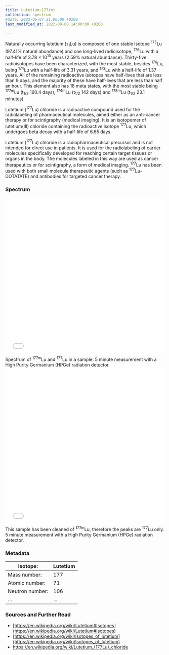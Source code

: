 ```yaml
---
title: Lutetium-177(m)
collection: spectrum
#date: 2022-06-07 21:00:00 +0200
last_modified_at: 2022-08-08 14:00:00 +0200

---
```


Naturally occurring lutetium (<sub>71</sub>Lu) is composed of one stable isotope <sup>175</sup>Lu (97.41% natural abundance) and one long-lived radioisotope, <sup>176</sup>Lu with a half-life of 3.78 × 10<sup>10</sup> years (2.59% natural abundance). Thirty-five radioisotopes have been characterized, with the most stable, besides <sup>176</sup>Lu, being <sup>174</sup>Lu with a half-life of 3.31 years, and <sup>173</sup>Lu with a half-life of 1.37 years. All of the remaining radioactive isotopes have half-lives that are less than 9 days, and the majority of these have half-lives that are less than half an hour. This element also has 18 meta states, with the most stable being <sup>177m</sup>Lu (t<sub>1/2</sub> 160.4 days), <sup>174m</sup>Lu (t<sub>1/2</sub> 142 days) and <sup>178m</sup>Lu (t<sub>1/2</sub> 23.1 minutes). 

Lutetium (<sup>177</sup>Lu) chloride is a radioactive compound used for the radiolabeling of pharmaceutical molecules, aimed either as an anti-cancer therapy or for scintigraphy (medical imaging). It is an isotopomer of lutetium(III) chloride containing the radioactive isotope <sup>177</sup>Lu, which undergoes beta decay with a half-life of 6.65 days.

Lutetium (<sup>177</sup>Lu) chloride is a radiopharmaceutical precursor and is not intended for direct use in patients. It is used for the radiolabeling of carrier molecules specifically developed for reaching certain target tissues or organs in the body. The molecules labeled in this way are used as cancer therapeutics or for scintigraphy, a form of medical imaging. <sup>177</sup>Lu has been used with both small molecule therapeutic agents (such as <sup>177</sup>Lu-DOTATATE) and antibodies for targeted cancer therapy.

### Spectrum

<iframe width="100%" height="500" src="/assets/spectra/Lu-177m.html" title="Lu-177m gamma spectrum" frameborder="0" allowfullscreen></iframe>
Spectrum of <sup>177m</sup>Lu and <sup>177</sup>Lu in a sample.
5 minute measurement with a High Purity Germanium (HPGe) radiation detector.

<iframe width="100%" height="500" src="/assets/spectra/Lu-177.html" title="Lu-177 gamma spectrum" frameborder="0" allowfullscreen></iframe>
This sample has been cleaned of <sup>177m</sup>Lu, therefore the peaks are <sup>177</sup>Lu only.
5 minute measurement with a High Purity Germanium (HPGe) radiation detector.

### Metadata

| Isotope: | Lutetium |
| --- | --- |
| Mass number: | 177 |
| Atomic number: | 71 |
| Neutron number: | 106 |
| ... | ... |

### Sources and Further Read

- [https://en.wikipedia.org/wiki/Lutetium#Isotopes](https://en.wikipedia.org/wiki/Lutetium#Isotopes)
- [https://en.wikipedia.org/wiki/Isotopes_of_lutetium](https://en.wikipedia.org/wiki/Isotopes_of_lutetium)
- <a href="https://en.wikipedia.org/wiki/Lutetium_(177Lu)_chloride">https://en.wikipedia.org/wiki/Lutetium_(177Lu)_chloride</a>

